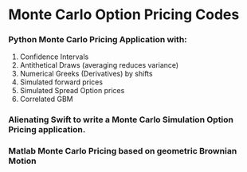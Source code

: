 # Monte Carlo Option Pricing Codes

### Python Monte Carlo Pricing Application with:
1. Confidence Intervals
2. Antithetical Draws (averaging reduces variance)
3. Numerical Greeks (Derivatives) by shifts
4. Simulated forward prices
5. Simulated Spread Option prices
6. Correlated GBM

### Alienating Swift to write a Monte Carlo Simulation Option Pricing application.

### Matlab Monte Carlo Pricing based on geometric Brownian Motion



